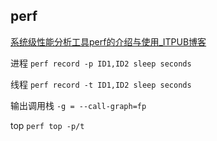 ## perf 

[系统级性能分析工具perf的介绍与使用_ITPUB博客](http://blog.itpub.net/24585765/viewspace-2564885/)

进程
`perf record -p ID1,ID2 sleep seconds`

线程
`perf record -t ID1,ID2 sleep seconds`

输出调用栈
`-g = --call-graph=fp`

top
`perf top -p/t`

